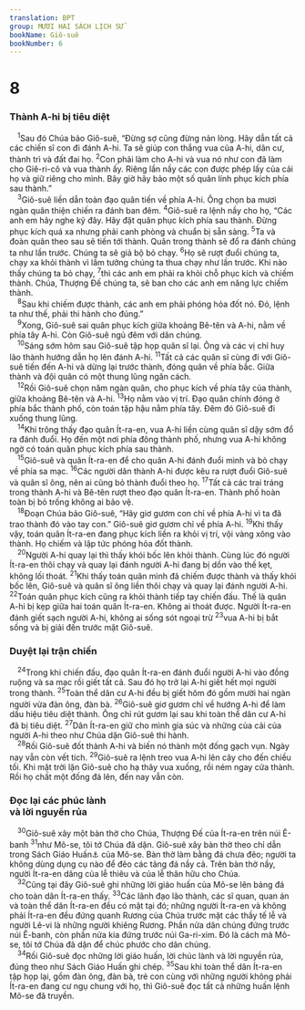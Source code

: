 ```yaml
---
translation: BPT
group: MƯƠI HAI SÁCH LỊCH SỬ
bookName: Giô-suê 
bookNumber: 6
---
```


<div class="title"><h1>8</h1><h3>Thành A-hi bị tiêu diệt</h3></div>
<span class="verse gios_8_1"> <sup>1</sup>Sau đó Chúa bảo Giô-suê, “Đừng sợ cũng đừng nản lòng. Hãy dẫn tất cả các chiến sĩ con đi đánh A-hi. Ta sẽ giúp con thắng vua của A-hi, dân cư, thành trì và đất đai họ.</span>
<span class="verse gios_8_2"><sup>2</sup>Con phải làm cho A-hi và vua nó như con đã làm cho Giê-ri-cô và vua thành ấy. Riêng lần nầy các con được phép lấy của cải họ và giữ riêng cho mình. Bây giờ hãy bảo một số quân lính phục kích phía sau thành.”<br/></span>
<span class="verse gios_8_3"> <sup>3</sup>Giô-suê liền dẫn toàn đạo quân tiến về phía A-hi. Ông chọn ba mươi ngàn quân thiện chiến ra đánh ban đêm.</span>
<span class="verse gios_8_4"><sup>4</sup>Giô-suê ra lệnh nầy cho họ, “Các anh em hãy nghe kỹ đây. Hãy đặt quân phục kích phía sau thành. Đừng phục kích quá xa nhưng phải canh phòng và chuẩn bị sẵn sàng.</span>
<span class="verse gios_8_5"><sup>5</sup>Ta và đoàn quân theo sau sẽ tiến tới thành. Quân trong thành sẽ đổ ra đánh chúng ta như lần trước. Chúng ta sẽ giả bộ bỏ chạy.</span>
<span class="verse gios_8_6"><sup>6</sup>Họ sẽ rượt đuổi chúng ta, chạy xa khỏi thành vì lầm tưởng chúng ta thua chạy như lần trước. Khi nào thấy chúng ta bỏ chạy,</span>
<span class="verse gios_8_7"><sup>7</sup>thì các anh em phải ra khỏi chỗ phục kích và chiếm thành. Chúa, Thượng Đế chúng ta, sẽ ban cho các anh em năng lực chiếm thành.<br/></span>
<span class="verse gios_8_8"> <sup>8</sup>Sau khi chiếm được thành, các anh em phải phóng hỏa đốt nó. Đó, lệnh ta như thế, phải thi hành cho đúng.”<br/></span>
<span class="verse gios_8_9"> <sup>9</sup>Xong, Giô-suê sai quân phục kích giữa khoảng Bê-tên và A-hi, nằm về phía tây A-hi. Còn Giô-suê ngủ đêm với dân chúng.<br/></span>
<span class="verse gios_8_10"> <sup>10</sup>Sáng sớm hôm sau Giô-suê tập họp quân sĩ lại. Ông và các vị chỉ huy lão thành hướng dẫn họ lên đánh A-hi.</span>
<span class="verse gios_8_11"><sup>11</sup>Tất cả các quân sĩ cùng đi với Giô-suê tiến đến A-hi và dừng lại trước thành, đóng quân về phía bắc. Giữa thành và đội quân có một thung lũng ngăn cách.<br/></span>
<span class="verse gios_8_12"> <sup>12</sup>Rồi Giô-suê chọn năm ngàn quân, cho phục kích về phía tây của thành, giữa khoảng Bê-tên và A-hi.</span>
<span class="verse gios_8_13"><sup>13</sup>Họ nằm vào vị trí. Đạo quân chính đóng ở phía bắc thành phố, còn toán tập hậu nằm phía tây. Đêm đó Giô-suê đi xuống thung lũng.<br/></span>
<span class="verse gios_8_14"> <sup>14</sup>Khi trông thấy đạo quân Ít-ra-en, vua A-hi liền cùng quân sĩ dậy sớm đổ ra đánh đuổi. Họ đến một nơi phía đông thành phố, nhưng vua A-hi không ngờ có toán quân phục kích phía sau thành.<br/></span>
<span class="verse gios_8_15"> <sup>15</sup>Giô-suê và quân Ít-ra-en để cho quân A-hi đánh đuổi mình và bỏ chạy về phía sa mạc.</span>
<span class="verse gios_8_16"><sup>16</sup>Các người dân thành A-hi được kêu ra rượt đuổi Giô-suê và quân sĩ ông, nên ai cũng bỏ thành đuổi theo họ.</span>
<span class="verse gios_8_17"><sup>17</sup>Tất cả các trai tráng trong thành A-hi và Bê-tên rượt theo đạo quân Ít-ra-en. Thành phố hoàn toàn bị bỏ trống không ai bảo vệ.<br/></span>
<span class="verse gios_8_18"> <sup>18</sup>Đoạn Chúa bảo Giô-suê, “Hãy giơ gươm con chỉ về phía A-hi vì ta đã trao thành đó vào tay con.” Giô-suê giơ gươm chỉ về phía A-hi.</span>
<span class="verse gios_8_19"><sup>19</sup>Khi thấy vậy, toán quân Ít-ra-en đang phục kích liền ra khỏi vị trí, vội vàng xông vào thành. Họ chiếm và lập tức phóng hỏa đốt thành.<br/></span>
<span class="verse gios_8_20"> <sup>20</sup>Người A-hi quay lại thì thấy khói bốc lên khỏi thành. Cùng lúc đó người Ít-ra-en thôi chạy và quay lại đánh người A-hi đang bị dồn vào thế kẹt, không lối thoát.</span>
<span class="verse gios_8_21"><sup>21</sup>Khi thấy toán quân mình đã chiếm được thành và thấy khói bốc lên, Giô-suê và quân sĩ ông liền thôi chạy và quay lại đánh người A-hi.</span>
<span class="verse gios_8_22"><sup>22</sup>Toán quân phục kích cũng ra khỏi thành tiếp tay chiến đấu. Thế là quân A-hi bị kẹp giữa hai toán quân Ít-ra-en. Không ai thoát được. Người Ít-ra-en đánh giết sạch người A-hi, không ai sống sót ngoại trừ</span>
<span class="verse gios_8_23"><sup>23</sup>vua A-hi bị bắt sống và bị giải đến trước mặt Giô-suê.<br/></span>
<div class="title"><h3>Duyệt lại trận chiến</h3></div>
<span class="verse gios_8_24"> <sup>24</sup>Trong khi chiến đấu, đạo quân Ít-ra-en đánh đuổi người A-hi vào đồng ruộng và sa mạc rồi giết tất cả. Sau đó họ trở lại A-hi giết hết mọi người trong thành.</span>
<span class="verse gios_8_25"><sup>25</sup>Toàn thể dân cư A-hi đều bị giết hôm đó gồm mười hai ngàn người vừa đàn ông, đàn bà.</span>
<span class="verse gios_8_26"><sup>26</sup>Giô-suê giơ gươm chỉ về hướng A-hi để làm dấu hiệu tiêu diệt thành. Ông chỉ rút gươm lại sau khi toàn thể dân cư A-hi đã bị tiêu diệt.</span>
<span class="verse gios_8_27"><sup>27</sup>Dân Ít-ra-en giữ cho mình gia súc và những của cải của người A-hi theo như Chúa dặn Giô-suê thi hành.<br/></span>
<span class="verse gios_8_28"> <sup>28</sup>Rồi Giô-suê đốt thành A-hi và biến nó thành một đống gạch vụn. Ngày nay vẫn còn vết tích.</span>
<span class="verse gios_8_29"><sup>29</sup>Giô-suê ra lệnh treo vua A-hi lên cây cho đến chiều tối. Khi mặt trời lặn Giô-suê cho hạ thây vua xuống, rồi ném ngay cửa thành. Rồi họ chất một đống đá lên, đến nay vẫn còn.<br/></span>
<div class="title"><h3>Đọc lại các phúc lành<br/>và lời nguyền rủa</h3></div>
<span class="verse gios_8_30"> <sup>30</sup>Giô-suê xây một bàn thờ cho Chúa, Thượng Đế của Ít-ra-en trên núi Ê-banh</span>
<span class="verse gios_8_31"><sup>31</sup>như Mô-se, tôi tớ Chúa đã dặn. Giô-suê xây bàn thờ theo chỉ dẫn trong Sách Giáo Huấn<a data-toggle="tooltip" data-placement="bottom" title="Hay “Sách Luật pháp.” Xem thêm câu 32, 34.">⚓</a> của Mô-se. Bàn thờ làm bằng đá chưa đẽo; người ta không dùng dụng cụ nào để đẽo các tảng đá nầy cả. Trên bàn thờ nầy, người Ít-ra-en dâng của lễ thiêu và của lễ thân hữu cho Chúa.<br/></span>
<span class="verse gios_8_32"> <sup>32</sup>Cũng tại đây Giô-suê ghi những lời giáo huấn của Mô-se lên bảng đá cho toàn dân Ít-ra-en thấy.</span>
<span class="verse gios_8_33"><sup>33</sup>Các lãnh đạo lão thành, các sĩ quan, quan án và toàn thể dân Ít-ra-en đều có mặt tại đó; những người Ít-ra-en và không phải Ít-ra-en đều đứng quanh Rương của Chúa trước mặt các thầy tế lễ và người Lê-vi là những người khiêng Rương. Phần nửa dân chúng đứng trước núi Ê-banh, còn phần nửa kia đứng trước núi Ga-ri-xim. Đó là cách mà Mô-se, tôi tớ Chúa đã dặn để chúc phước cho dân chúng.<br/></span>
<span class="verse gios_8_34"> <sup>34</sup>Rồi Giô-suê đọc những lời giáo huấn, lời chúc lành và lời nguyền rủa, đúng theo như Sách Giáo Huấn ghi chép.</span>
<span class="verse gios_8_35"><sup>35</sup>Sau khi toàn thể dân Ít-ra-en tập họp lại, gồm đàn ông, đàn bà, trẻ con cùng với những người không phải Ít-ra-en đang cư ngụ chung với họ, thì Giô-suê đọc tất cả những huấn lệnh Mô-se đã truyền.<br/></span>
